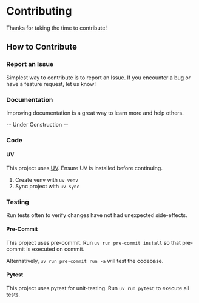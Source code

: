 # Contributing

Thanks for taking the time to contribute!

## How to Contribute

### Report an Issue

Simplest way to contribute is to report an Issue.
If you encounter a bug or have a feature request, let us know!

### Documentation

Improving documentation is a great way to learn more and help others.

-- Under Construction --

### Code

#### UV

This project uses [UV](https://docs.astral.sh/uv/). Ensure UV is installed before continuing.

1. Create venv with `uv venv`
2. Sync project with `uv sync`

### Testing

Run tests often to verify changes have not had unexpected side-effects.

#### Pre-Commit

This project uses pre-commit. Run `uv run pre-commit install` so that pre-commit is executed on commit.

Alternatively, `uv run pre-commit run -a` will test the codebase.

#### Pytest

This project uses pytest for unit-testing. Run `uv run pytest` to execute all tests.
